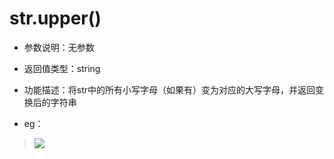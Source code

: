 # str.upper()

- 参数说明：无参数

- 返回值类型：string
- 功能描述：将str中的所有小写字母（如果有）变为对应的大写字母，并返回变换后的字符串
- eg：


>![](http://ww2.sinaimg.cn/mw690/70cc3cccgw1erj535fcx3j20i305dt8s.jpg)